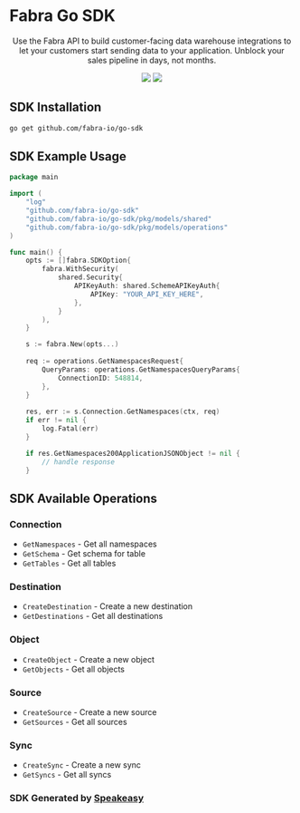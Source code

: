 # Fabra Go SDK

<div align="center">
   <p>Use the Fabra API to build customer-facing data warehouse integrations to let your customers start sending data to your application. Unblock your sales pipeline in days, not months.</p>
   <a href="https://github.com/fabra-io/go-sdk/actions"><img src="https://img.shields.io/github/actions/workflow/status/fabra-io/go-sdk/speakeasy_sdk_generation.yml?style=for-the-badge" /></a>
   <a href="https://www.fabra.io/#Email-Hero"><img src="https://img.shields.io/static/v1?label=Docs&message=Sign Up&color=2ca47c&style=for-the-badge" /></a>
</div>

<!-- Start SDK Installation -->
## SDK Installation

```bash
go get github.com/fabra-io/go-sdk
```
<!-- End SDK Installation -->

## SDK Example Usage
<!-- Start SDK Example Usage -->
```go
package main

import (
    "log"
    "github.com/fabra-io/go-sdk"
    "github.com/fabra-io/go-sdk/pkg/models/shared"
    "github.com/fabra-io/go-sdk/pkg/models/operations"
)

func main() {
    opts := []fabra.SDKOption{
        fabra.WithSecurity(
            shared.Security{
                APIKeyAuth: shared.SchemeAPIKeyAuth{
                    APIKey: "YOUR_API_KEY_HERE",
                },
            }
        ),
    }

    s := fabra.New(opts...)
    
    req := operations.GetNamespacesRequest{
        QueryParams: operations.GetNamespacesQueryParams{
            ConnectionID: 548814,
        },
    }
    
    res, err := s.Connection.GetNamespaces(ctx, req)
    if err != nil {
        log.Fatal(err)
    }

    if res.GetNamespaces200ApplicationJSONObject != nil {
        // handle response
    }
```
<!-- End SDK Example Usage -->

<!-- Start SDK Available Operations -->
## SDK Available Operations


### Connection

* `GetNamespaces` - Get all namespaces
* `GetSchema` - Get schema for table
* `GetTables` - Get all tables

### Destination

* `CreateDestination` - Create a new destination
* `GetDestinations` - Get all destinations

### Object

* `CreateObject` - Create a new object
* `GetObjects` - Get all objects

### Source

* `CreateSource` - Create a new source
* `GetSources` - Get all sources

### Sync

* `CreateSync` - Create a new sync
* `GetSyncs` - Get all syncs
<!-- End SDK Available Operations -->

### SDK Generated by [Speakeasy](https://docs.speakeasyapi.dev/docs/using-speakeasy/client-sdks)
